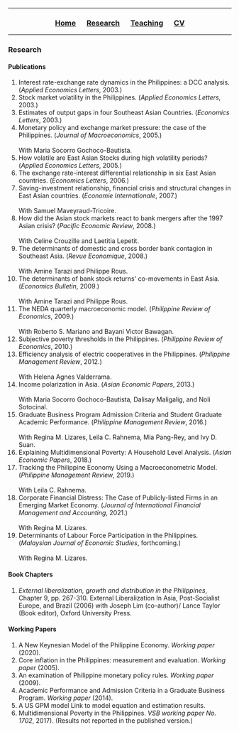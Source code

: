 <hr>
  <h3> 
      <p align="center"> 
          <a href="https://ccbautista.github.io/">Home</a> &emsp;
          <a href="https://ccbautista.github.io/research">Research</a> &emsp; 
          <a href="https://ccbautista.github.io/teaching">Teaching</a> &emsp; 
          <a href="https://drive.google.com/file/d/1Iopc_TrXDKz79ofbDGWxYiX8aaP9EgEH/view">CV</a>
      </p>
  </h3>
<hr>
   
<h3> 
    Research
</h3> 
<h4> 
    Publications
</h4>

1. Interest rate-exchange rate dynamics in the Philippines: a DCC analysis.	(*Applied Economics Letters*, 2003.)	<br>
2. Stock market volatility in the Philippines.	(*Applied Economics Letters*, 2003.)		<br>
3. Estimates of output gaps in four Southeast Asian Countries.	(*Economics Letters*, 2003.)		<br>
4. Monetary policy and exchange market pressure: the case of the Philippines.	(*Journal of Macroeconomics*, 2005.)	
    <br>	With Maria Socorro Gochoco-Bautista.	<br>
5. How volatile are East Asian Stocks during high volatility periods?	(*Applied Economics Letters*, 2005.)		<br>
6. The exchange rate-interest differential relationship in six East Asian countries.	(*Economics Letters*, 2006.)		<br>
7. Saving-investment relationship, financial crisis and structural changes in East Asian countries. (*Economie Internationale*, 2007.) 	
    <br> With Samuel Maveyraud-Tricoire.	<br>
8. How did the Asian stock markets react to bank mergers after the 1997 Asian crisis? (*Pacific Economic Review*, 2008.) 	
    <br> With Celine Crouzille and Laetitia Lepetit.	<br>
9. The determinants of domestic and cross border bank contagion in Southeast Asia.	(*Revue Economique*, 2008.)		
    <br> With Amine Tarazi and Philippe Rous.	<br>
10. The determinants of bank stock returns' co-movements in East Asia.	(*Economics Bulletin*, 2009.)		
    <br> With Amine Tarazi and Philippe Rous.	<br>
11. The NEDA quarterly macroeconomic model.	(*Philippine Review of Economics*, 2009.)		
    <br> With Roberto S. Mariano and Bayani Victor Bawagan.	<br>
12. Subjective poverty thresholds in the Philippines.	(*Philippine Review of Economics*, 2010.)		<br>
13. Efficiency analysis of electric cooperatives in the Philippines.	(*Philippine Management Review*, 2012.)		
    <br> With Helena Agnes Valderrama.	<br>
14. Income polarization in Asia. (*Asian Economic Papers*, 2013.)		
    <br> With Maria Socorro Gochoco-Bautista, Dalisay Maligalig, and Noli Sotocinal.	<br>
15. Graduate Business Program Admission Criteria and Student Graduate Academic Performance.	(*Philippine Management Review*, 2016.)		
    <br> With Regina M. Lizares, Leila C. Rahnema, Mia Pang-Rey, and Ivy D. Suan.	<br>
16. Explaining Multidimensional Poverty: A Household Level Analysis. (*Asian Economic Papers*, 2018.)	<br>
17. Tracking the Philippine Economy Using a Macroeconometric Model. (*Philippine Management Review*, 2019.) 	
    <br> With Leila C. Rahnema.	<br>
18. Corporate Financial Distress: The Case of Publicly-listed Firms in an Emerging Market Economy.	(*Journal of International Financial Management and Accounting*, 2021.) 	
    <br> With Regina M. Lizares.	<br>
19. Determinants of Labour Force Participation in the Philippines.	(*Malaysian Journal of Economic Studies*, forthcoming.)		
    <br> With Regina M. Lizares.	<br>

<h4> 
    Book Chapters
</h4>

1. *External liberalization, growth and distribution in the Philippines*,	Chapter 9, pp. 267-310. External Liberalization In Asia, Post-Socialist Europe, and Brazil (2006)	with Joseph Lim (co-author)/ Lance Taylor (Book editor), Oxford University Press.	<br>

<h4> 
    Working Papers
</h4>

1. A New Keynesian Model of the Philippine Economy.	*Working paper* (2020).		<br>
2. Core inflation in the Philippines: measurement and evaluation.	*Working paper* (2005).		<br>
3. An examination of Philippine monetary policy rules.	*Working paper* (2009).		<br>
4. Academic Performance and Admission Criteria in a Graduate Business Program. *Working paper* (2014).		<br>
5. A US GPM model	Link to model equation and estimation results.	<br>
6. Multidimensional Poverty in the Philippines. *VSB working paper No. 1702*, 2017). (Results not reported in the published version.)	<br>
